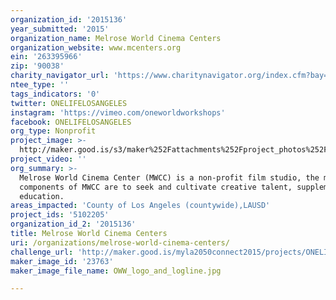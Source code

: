 ```yaml
---
organization_id: '2015136'
year_submitted: '2015'
organization_name: Melrose World Cinema Centers
organization_website: www.mcenters.org
ein: '263395966'
zip: '90038'
charity_navigator_url: 'https://www.charitynavigator.org/index.cfm?bay=search.profile&ein=263395966'
ntee_type: ''
tags_indicators: '0'
twitter: ONELIFELOSANGELES
instagram: 'https://vimeo.com/oneworldworkshops'
facebook: ONELIFELOSANGELES
org_type: Nonprofit
project_image: >-
  http://maker.good.is/s3/maker%252Fattachments%252Fproject_photos%252Fimages%252F23763%252Fdisplay%252FOWW_logo_and_logline.jpg=c570x385
project_video: ''
org_summary: >-
  Melrose World Cinema Center (MWCC) is a non-profit film studio, the major
  components of MWCC are to seek and cultivate creative talent, supplement film
  education.
areas_impacted: 'County of Los Angeles (countywide),LAUSD'
project_ids: '5102205'
organization_id_2: '2015136'
title: Melrose World Cinema Centers
uri: /organizations/melrose-world-cinema-centers/
challenge_url: 'http://maker.good.is/myla2050connect2015/projects/ONELIFELOSANGELES.html'
maker_image_id: '23763'
maker_image_file_name: OWW_logo_and_logline.jpg

---
```

